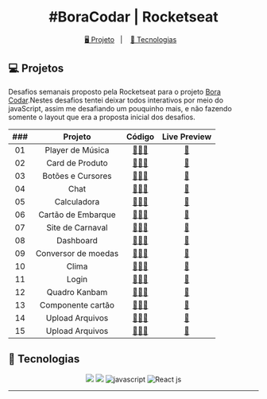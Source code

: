 <h1 align="center">
  #BoraCodar | Rocketseat
</h1>

<p align="center">
  <a href="#-projeto">🖥️ Projeto</a>&nbsp;&nbsp;&nbsp;|&nbsp;&nbsp;&nbsp;
  <a href="#-tecnologias">🚀 Tecnologias</a>&nbsp;&nbsp;&nbsp;
</p>

## 💻 Projetos

Desafios semanais proposto pela Rocketseat para o projeto [Bora Codar](https://boracodar.dev/).Nestes desafios tentei deixar todos interativos por meio do javaScript, assim me desafiando um pouquinho mais, e não fazendo somente o layout que era a proposta inicial dos desafios.

| ### |       Projeto       |                                          Código                                           |                                  Live Preview                                   |
| :-: | :-----------------: | :---------------------------------------------------------------------------------------: | :-----------------------------------------------------------------------------: |
| 01  |  Player de Música   | [👨🏿‍💻](https://github.com/sbezerrarafa/desafios-rocketseat-bora-codar/tree/main/desafio-01) | [🏁](https://sbezerrarafa.github.io/desafios-rocketseat-bora-codar/desafio-01/) |
| 02  |   Card de Produto   | [👨🏿‍💻](https://github.com/sbezerrarafa/desafios-rocketseat-bora-codar/tree/main/desafio-02) | [🏁](https://sbezerrarafa.github.io/desafios-rocketseat-bora-codar/desafio-02)  |
| 03  |  Botões e Cursores  | [👨🏿‍💻](https://github.com/sbezerrarafa/desafios-rocketseat-bora-codar/tree/main/desafio-03) | [🏁](https://sbezerrarafa.github.io/desafios-rocketseat-bora-codar/desafio-03)  |
| 04  |        Chat         | [👨🏿‍💻](https://github.com/sbezerrarafa/desafios-rocketseat-bora-codar/tree/main/desafio-04) | [🏁](https://sbezerrarafa.github.io/desafios-rocketseat-bora-codar/desafio-04)  |
| 05  |     Calculadora     | [👨🏿‍💻](https://github.com/sbezerrarafa/desafios-rocketseat-bora-codar/tree/main/desafio-05) | [🏁](https://sbezerrarafa.github.io/desafios-rocketseat-bora-codar/desafio-05)  |
| 06  | Cartão de Embarque  | [👨🏿‍💻](https://github.com/sbezerrarafa/desafios-rocketseat-bora-codar/tree/main/desafio-06) | [🏁](https://sbezerrarafa.github.io/desafios-rocketseat-bora-codar/desafio-06)  |
| 07  |  Site de Carnaval   | [👨🏿‍💻](https://github.com/sbezerrarafa/desafios-rocketseat-bora-codar/tree/main/desafio-07) | [🏁](https://sbezerrarafa.github.io/desafios-rocketseat-bora-codar/desafio-07)  |
| 08  |      Dashboard      | [👨🏿‍💻](https://github.com/sbezerrarafa/desafios-rocketseat-bora-codar/tree/main/desafio-08) | [🏁](https://sbezerrarafa.github.io/desafios-rocketseat-bora-codar/desafio-08)  |
| 09  | Conversor de moedas | [👨🏿‍💻](https://github.com/sbezerrarafa/desafios-rocketseat-bora-codar/tree/main/desafio-09) | [🏁](https://sbezerrarafa.github.io/desafios-rocketseat-bora-codar/desafio-09)  |
| 10  |        Clima        | [👨🏿‍💻](https://github.com/sbezerrarafa/desafios-rocketseat-bora-codar/tree/main/desafio-10) | [🏁](https://sbezerrarafa.github.io/desafios-rocketseat-bora-codar/desafio-10)  |
| 11  |        Login        | [👨🏿‍💻](https://github.com/sbezerrarafa/desafios-rocketseat-bora-codar/tree/main/desafio-11) | [🏁](https://sbezerrarafa.github.io/desafios-rocketseat-bora-codar/desafio-11)  |
| 12  |    Quadro Kanbam    | [👨🏿‍💻](https://github.com/sbezerrarafa/desafios-rocketseat-bora-codar/tree/main/desafio-12) | [🏁](https://sbezerrarafa.github.io/desafios-rocketseat-bora-codar/desafio-12)  |
| 13  |  Componente cartão  | [👨🏿‍💻](https://github.com/sbezerrarafa/desafios-rocketseat-bora-codar/tree/main/desafio-13) |          [🏁](https://desafios-rocketseat-bora-codar-vrwq.vercel.app/)          |
| 14  |   Upload Arquivos   | [👨🏿‍💻](https://github.com/sbezerrarafa/desafios-rocketseat-bora-codar/tree/main/desafio-14) | [🏁](https://sbezerrarafa.github.io/desafios-rocketseat-bora-codar/desafio-14)  |
| 15  |   Upload Arquivos   | [👨🏿‍💻](https://github.com/sbezerrarafa/desafios-rocketseat-bora-codar/tree/main/desafio-15) |          [🏁](https://desafios-rocketseat-bora-codar-7oam.vercel.app/)          |

## 🚀 Tecnologias

<p align="center">
  <img src="https://img.shields.io/badge/html5-%23E34F26.svg?style=for-the-badge&logo=html5&logoColor=white">
  <img src="https://img.shields.io/badge/css3-%231572B6.svg?style=for-the-badge&logo=css3&logoColor=white">
  <img src="https://img.shields.io/badge/javascript-%23323330.svg?style=for-the-badge&logo=javascript&logoColor=%23F7DF1E" alt="javascript" title ="javascript">
  <img src="https://img.shields.io/badge/-ReactJs-61DAFB?logo=react&logoColor=white&style=for-the-badge" alt="React js" title ="React js">

</p>

---

